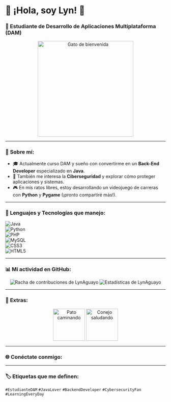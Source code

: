 # 🌟 ¡Hola, soy Lyn! 🌟  
### 🚀 Estudiante de Desarrollo de Aplicaciones Multiplataforma (DAM)  

<div align="center">  
  <img src="https://i.gifer.com/23wE.gif" alt="Gato de bienvenida" width="300px">  
</div>  

---

### 🎯 **Sobre mí:**  
- 🎓 Actualmente curso DAM y sueño con convertirme en un **Back-End Developer** especializado en **Java**.  
- 🔐 También me interesa la **Ciberseguridad** y explorar cómo proteger aplicaciones y sistemas.  
- 🎮 En mis ratos libres, estoy desarrollando un videojuego de carreras con **Python** y **Pygame** (¡pronto compartiré más!).  

---

### 🔧 **Lenguajes y Tecnologías que manejo:**  
![Java](https://img.shields.io/badge/Java-ED8B00?style=for-the-badge&logo=java&logoColor=white)  
![Python](https://img.shields.io/badge/Python-3776AB?style=for-the-badge&logo=python&logoColor=white)  
![PHP](https://img.shields.io/badge/PHP-777BB4?style=for-the-badge&logo=php&logoColor=white)  
![MySQL](https://img.shields.io/badge/MySQL-4479A1?style=for-the-badge&logo=mysql&logoColor=white)  
![CSS3](https://img.shields.io/badge/CSS3-1572B6?style=for-the-badge&logo=css3&logoColor=white)  
![HTML5](https://img.shields.io/badge/HTML5-E34F26?style=for-the-badge&logo=html5&logoColor=white)  

---

### 📊 **Mi actividad en GitHub:**  
<div align="center">  
  <img src="https://github-readme-streak-stats.herokuapp.com/?user=LynAguayo&theme=radical" alt="Racha de contribuciones de LynAguayo" />  
  <img src="https://github-readme-stats.vercel.app/api?username=LynAguayo&show_icons=true&theme=radical" alt="Estadísticas de LynAguayo" />  
</div>  

---

### 🐾 **Extras:**  
<div align="center">  
  <img src="https://i.gifer.com/XOsX.gif" alt="Pato caminando" width="100px">  
  <img src="https://i.gifer.com/Pak.gif" alt="Conejo saludando" width="100px">  
</div>  

---

### 🌐 **Conéctate conmigo:**  
---  

### 🏷️ **Etiquetas que me definen:**  
`#EstudianteDAM` `#JavaLover` `#BackendDeveloper` `#CybersecurityFan` `#LearningEveryDay`  
